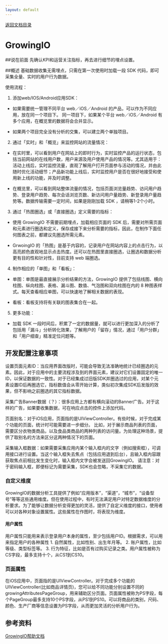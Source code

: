 ```yaml
---
layout: default
---
```

[返回文档目录](../)

# GrowingIO

##说在前面
先确认KPI和运营关注指标，再去进行细节的埋点设置。

##概述
基础数据收集无需埋点，只需在第一次使用时加载一段 SDK 代码，即可采集全量、实时的用户行为数据。

使用流程：
1. 添加web/IOS/Android应用SDK：
  * 如果需要统一管理不同平台 web／iOS／Android 的产品，可以作为不同应用，放在同一个项目下。 同一项目下，如果某个平台 web／iOS／Android 有多个应用，在概览里的数据将会合并显示。

  * 如果两个项目完全没有分析的交集，可以建立两个单独项目。

2. 通过「实时」和「概览」来监控网站的流量情况：
  * 在实时里，可以看到用户在网站上的即时行为，实时监控产品的运行状态，包括当前网站的在线用户数，用户来源及用户使用产品的情况等。尤其适用于：活动上线后，实时监控流量，直观了解用户打开页面参与活动的情况，并由此随时优化活动细节；产品新功能上线后，实时监控用户是否在很好地接受和使用新上线的功能，并及时调整。

  * 在概览里，可以看到网站整体流量的情况，包括页面浏览量趋势、访问用户趋势、登录用户趋势、每次会话浏览页数、新访问用户量趋势、新登录用户量趋势等。数据传输需要一定时间，如果是刚刚加载 SDK ，请稍等1-2个小时。

3. 通过「热图圈选」或「直接圈选」定义需要的指标：
  * 使用 GrowingIO 不需要前期埋点，加载相应页面的 SDK 后，需要对所需页面和元素进行圈选和定义，保存成接下来分析需要的指标，因此，在制作下面任何图表之前，都建议先圈选所需元素。

  * GrwoingIO 的「热图」是基于内容的，记录用户在网站内容上的点击行为，以高亮颜色直观地显示点击热度。还可以在热图里直接圈选，让圈选和数据分析更有目的性和针对性，目前支持 web 端圈选。

4. 制作相应的「单图」和「看板」：
  * 单图：单图是最直接展示分析结果的方法，GrowingIO 提供了包括线图、横向柱图、纵向柱图、表格、漏斗图、数值、气泡图和双向柱图在内的 8 种图表样式。每天查看相应单图，可以快速地了解相关数据的表现。

  * 看板：看板支持将有关联的图表集合在一起。

5. 更多功能：
  * 加载 SDK 一段时间后，积累了一定的数据量，就可以进行更加深入的分析了包括用「漏斗」分析转化效果，了解用户的「留存」情况，通过「用户分群」和「用户细查」精准定位问题等。

## 开发配置注意事项

设置页面元素ID：当应用界面改版时，可能会导致无法准确地统计已经圈选的元素。因此，对于应用中的主要流程涉及到的界面元素，建议对它们设置固定的唯一ID，以保证数据的一致性。对于已经集成过旧版SDK并圈选过的应用，对某个元素设置ID后再圈选它，指标数值会从零开始计算，类似初次集成SDK后发版的效果，但不影响之前圈选的其它指标数据。

采集广告Banner数据（？）：很多应用上方都有横向滚动的Banner广告。对于这样的广告，如果要收集数据，可在响应点击的控件上添加代码。

页面别名：对于iOS应用，页面指的是UIViewController。有些时候，对于完成某个功能的页面，统计时可能需要进一步细分。 比如，对于展示商品列表的页面，需要区分衣物类商品，以及食品类商品的两种列表的访问量。为处理这种场景，提供了取别名的方法来区分这两种情况下的页面。

采集输入框数据：如果需要采集应用内某个输入框内的文字（例如搜索框），可调用接口进行设置。当这个输入框失去焦点（包括应用退到后台），且输入框内容跟获取焦点前相比发生变化时，输入框内文字会被发送回GrowingIO。 请注意：对于密码输入框，即便标记为需要采集，SDK也会忽略，不采集它的数据。

### 自定义维度
GrowingIO的数据分析工具提供了例如“应用版本”，“渠道”，“城市”，“设备型号”等等这些通用维度。但在使用过程中，有时无法满足用户对特定数据维度的分析要求。为了能够让数据分析变得更加的灵活，提供了自定义维度的接口，使用者可以对各种对象设置属性。这些属性在作图时，将表现为维度。

#### 用户属性
用户属性只能用来表示登录用户本身的属性，至少包括用户ID。根据需求，可以用来指定用户的各种属性 1. 自然属性，比如性别、出生年月等。 2. 账户属性，比如等级、类型标签等。 3. 行为特征，比如是否有过购买记录之类。用户属性被称为CS字段，最多支持十个，从CS1到CS10。

### 页面属性
在iOS应用中，页面指的是UIViewController。对于完成多个功能的UIViewController(比如商品详情页)，您可以给不同功能分别设置不同的growingAttributesPageGroup，用来辅助区分页面。页面属性被称为PS字段，每个PageGroup最多支持10个PS字段，从PS1到PS10。可以将商品的类别，尺码、颜色、生产厂商等信息设置为PS字段，从而更加灵活的分析用户行为。


## 参考资料
[GrowingIO帮助文档](https://docs.growingio.com/quickstart.html)
